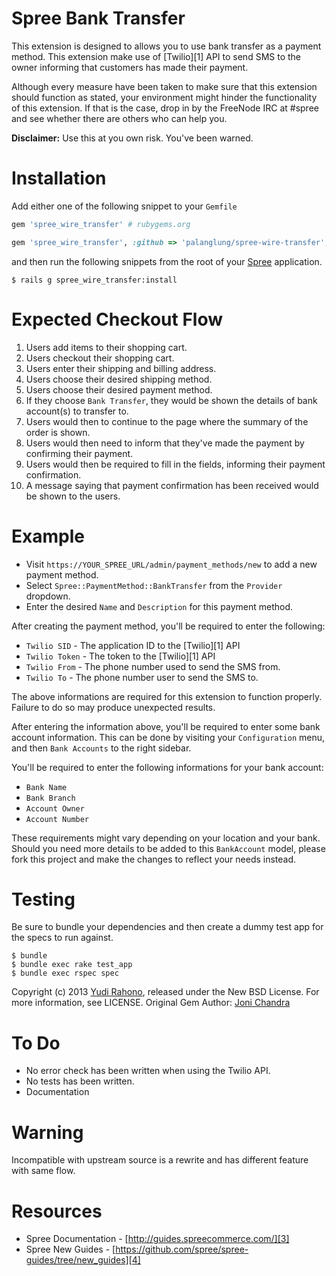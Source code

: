 Spree Bank Transfer
===================

This extension is designed to allows you to use bank transfer as a payment method. This extension make use of [Twilio][1] API to send SMS to the owner informing that customers has made their payment.

Although every measure have been taken to make sure that this extension should function as stated, your environment might hinder the functionality of this extension. If that is the case, drop in by the FreeNode IRC at #spree and see whether there are others who can help you.

__Disclaimer:__ Use this at you own risk. You've been warned.

Installation
============

Add either one of the following snippet to your `Gemfile`

``` ruby
gem 'spree_wire_transfer' # rubygems.org
```

``` ruby
gem 'spree_wire_transfer', :github => 'palanglung/spree-wire-transfer', :tag => 'v0.1.0' # github.com
```

and then run the following snippets from the root of your [Spree][2] application.

``` shell
$ rails g spree_wire_transfer:install
```

Expected Checkout Flow
======================

1. Users add items to their shopping cart.
2. Users checkout their shopping cart.
3. Users enter their shipping and billing address.
4. Users choose their desired shipping method.
5. Users choose their desired payment method.
6. If they choose `Bank Transfer`, they would be shown the details of bank account(s) to transfer to.
7. Users would then to continue to the page where the summary of the order is shown.
8. Users would then need to inform that they've made the payment by confirming their payment.
9. Users would then be required to fill in the fields, informing their payment confirmation.
10. A message saying that payment confirmation has been received would be shown to the users.

Example
=======

- Visit `https://YOUR_SPREE_URL/admin/payment_methods/new` to add a new payment method.
- Select `Spree::PaymentMethod::BankTransfer` from the `Provider` dropdown.
- Enter the desired `Name` and `Description` for this payment method.

After creating the payment method, you'll be required to enter the following:

- `Twilio SID` - The application ID to the [Twilio][1] API
- `Twilio Token` - The token to the [Twilio][1] API
- `Twilio From` - The phone number used to send the SMS from.
- `Twilio To` - The phone number user to send the SMS to.

The above informations are required for this extension to function properly. Failure to do so may produce unexpected results.

After entering the information above, you'll be required to enter some bank account information. This can be done by visiting your `Configuration` menu, and then `Bank Accounts` to the right sidebar.

You'll be required to enter the following informations for your bank account:

- `Bank Name`
- `Bank Branch`
- `Account Owner`
- `Account Number`

These requirements might vary depending on your location and your bank. Should you need more details to be added to this `BankAccount` model, please fork this project and make the changes to reflect your needs instead.

Testing
=======

Be sure to bundle your dependencies and then create a dummy test app for the specs to run against.

``` shell
$ bundle
$ bundle exec rake test_app
$ bundle exec rspec spec
```

Copyright (c) 2013 [Yudi Rahono](palanglung@gmail.com), released under the New BSD License. For more information, see LICENSE.
Original Gem Author: [Joni Chandra](joniliciously@gmail.com)

To Do
=====

- No error check has been written when using the Twilio API.
- No tests has been written.
- Documentation

Warning
=======

Incompatible with upstream source is a rewrite and has different feature with same flow.

Resources
=========

- Spree Documentation - [http://guides.spreecommerce.com/][3]
- Spree New Guides - [https://github.com/spree/spree-guides/tree/new_guides][4]

[2]: http://webchat.freenode.net/?channels=spree
[3]: http://guides.spreecommerce.com/
[4]: https://github.com/spree/spree-guides/tree/new_guides
